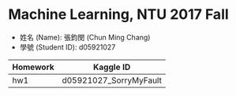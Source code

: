 # Machine Learning, NTU 2017 Fall
- 姓名 (Name): 張鈞閔 (Chun Ming Chang)
- 學號 (Student ID): d05921027

| Homework |        Kaggle ID       |
| ---------| ---------------------- |
| hw1      | d05921027_SorryMyFault |
